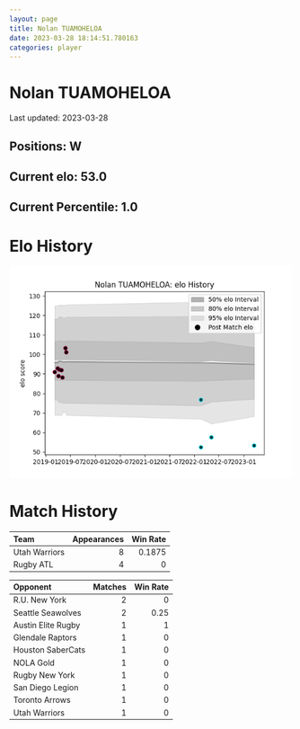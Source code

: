 ```yaml
---  
layout: page  
title: Nolan TUAMOHELOA  
date: 2023-03-28 18:14:51.780163  
categories: player  
---
```

# Nolan TUAMOHELOA


Last updated: 2023-03-28
## Positions: W

## Current elo: 53.0

## Current Percentile: 1.0

# Elo History


![elo history](history_NolanTUAMOHELOA.png)
# Match History


| Team          |   Appearances |   Win Rate |
|:--------------|--------------:|-----------:|
| Utah Warriors |             8 |     0.1875 |
| Rugby ATL     |             4 |     0      |

| Opponent           |   Matches |   Win Rate |
|:-------------------|----------:|-----------:|
| R.U. New York      |         2 |       0    |
| Seattle Seawolves  |         2 |       0.25 |
| Austin Elite Rugby |         1 |       1    |
| Glendale Raptors   |         1 |       0    |
| Houston SaberCats  |         1 |       0    |
| NOLA Gold          |         1 |       0    |
| Rugby New York     |         1 |       0    |
| San Diego Legion   |         1 |       0    |
| Toronto Arrows     |         1 |       0    |
| Utah Warriors      |         1 |       0    |